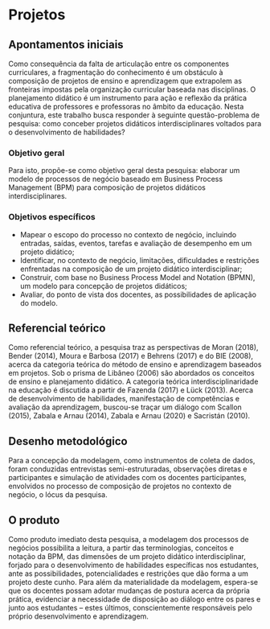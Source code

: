 # Projetos
## Apontamentos iniciais
Como consequência da falta de articulação entre os componentes curriculares, a fragmentação do conhecimento é um obstáculo à composição de projetos de ensino e aprendizagem que extrapolem as fronteiras impostas pela organização curricular baseada nas disciplinas. O planejamento didático é um instrumento para ação e reflexão da prática educativa de professores e professoras no âmbito da educação. Nesta conjuntura, este trabalho busca responder à seguinte questão-problema de pesquisa: como conceber projetos didáticos interdisciplinares voltados para o desenvolvimento de habilidades? 
### Objetivo geral
Para isto, propõe-se como objetivo geral desta pesquisa: elaborar um modelo de processos de negócio baseado em Business Process Management (BPM) para composição de projetos didáticos interdisciplinares. 
### Objetivos específicos
* Mapear o escopo do processo no contexto de negócio, incluindo entradas, saídas, eventos, tarefas e avaliação de desempenho em um projeto didático;
* Identificar, no contexto de negócio, limitações, dificuldades e restrições enfrentadas na composição de um projeto didático interdisciplinar;
* Construir, com base no Business Process Model and Notation (BPMN), um modelo para concepção de projetos didáticos;
* Avaliar, do ponto de vista dos docentes, as possibilidades de aplicação do modelo.
## Referencial teórico
Como referencial teórico, a pesquisa traz as perspectivas de Moran (2018), Bender (2014), Moura e Barbosa (2017) e Behrens (2017) e do BIE (2008), acerca da categoria teórica do método de ensino e aprendizagem baseados em projetos. Sob o prisma de Libâneo (2006) são abordados os conceitos de ensino e planejamento didático. A categoria teórica interdisciplinaridade na educação é discutida a partir de Fazenda (2017) e Lück (2013). Acerca de desenvolvimento de habilidades, manifestação de competências e avaliação da aprendizagem, buscou-se traçar um diálogo com Scallon (2015), Zabala e Arnau (2014), Zabala e Arnau (2020) e Sacristán (2010). 
## Desenho metodológico
Para a concepção da modelagem, como instrumentos de coleta de dados, foram conduzidas entrevistas semi-estruturadas, observações diretas e participantes e simulação de atividades com os docentes participantes, envolvidos no processo de composição de projetos no contexto de negócio, o lócus da pesquisa. 
## O produto
Como produto imediato desta pesquisa, a modelagem dos processos de negócios possibilita a leitura, a partir das terminologias, conceitos e notação da BPM, das dimensões de um projeto didático interdisciplinar, forjado para o desenvolvimento de habilidades específicas nos estudantes, ante as possibilidades, potencialidades e restrições que dão forma a um projeto deste cunho. Para além da materialidade da modelagem, espera-se que os docentes possam adotar mudanças de postura acerca da própria prática, evidenciar a necessidade de disposição ao diálogo entre os pares e junto aos estudantes – estes últimos, conscientemente responsáveis pelo próprio desenvolvimento e aprendizagem.
